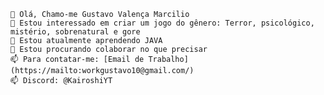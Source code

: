     👋 Olá, Chamo-me Gustavo Valença Marcilio
    👀 Estou interessado em criar um jogo do gênero: Terror, psicológico, mistério, sobrenatural e gore
    🌱 Estou atualmente aprendendo JAVA
    💞️ Estou procurando colaborar no que precisar
    📫 Para contatar-me: [Email de Trabalho](https://mailto:workgustavo10@gmail.com/)
    📫 Discord: @KairoshiYT

<!---
ValencaGustavo/ValencaGustavo is a ✨ special ✨ repository because its `README.md` (this file) appears on your GitHub profile.
You can click the Preview link to take a look at your changes.
--->
